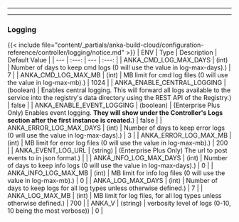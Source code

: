 
---
---
### Logging
{{< include file="content/_partials/anka-build-cloud/configuration-reference/controller/logging/notice.md" >}}
| ENV | Type | Description | Default Value |
| --- | :---: | --- | :---: |
| ANKA_CMD_LOG_MAX_DAYS | (int) | Number of days to keep cmd logs (0 will use the value in log-max-days).) | 7 |
| ANKA_CMD_LOG_MAX_MB | (int) | MB limit for cmd log files (0 will use the value in log-max-mb).) | 1024 |
| ANKA_ENABLE_CENTRAL_LOGGING | (boolean) | Enables central logging. This will forward all logs available to the service into the registry's data directory using the REST API of the Registry.) | false |
| ANKA_ENABLE_EVENT_LOGGING | (boolean) | (Enterprise Plus Only) Enables event logging. **They will show under the Controller's Logs section after the first instance is created.**) | false |
| ANKA_ERROR_LOG_MAX_DAYS | (int) | Number of days to keep error logs (0 will use the value in log-max-days).) | 3 |
| ANKA_ERROR_LOG_MAX_MB | (int) | MB limit for error log files (0 will use the value in log-max-mb).) | 200 |
| ANKA_EVENT_LOG_URL | (string) | (Enterprise Plus Only) The url to post events to in json format.) |  |
| ANKA_INFO_LOG_MAX_DAYS | (int) | Number of days to keep info logs (0 will use the value in log-max-days).) | 0 |
| ANKA_INFO_LOG_MAX_MB | (int) | MB limit for info log files  (0 will use the value in log-max-mb).) | 0 |
| ANKA_LOG_MAX_DAYS | (int) | Number of days to keep logs for all log types unless otherwise defined.) | 7 |
| ANKA_LOG_MAX_MB | (int) | MB limit for log files, for all log types unless otherwise defined.) | 700 |
| ANKA_V | (string)  | verbosity level of logs (0-10, 10 being the most verbose)) | 0 |
